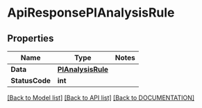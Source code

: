 # ApiResponsePIAnalysisRule

## Properties
Name | Type | Notes
------------ | ------------- | -------------
**Data** | **[**PIAnalysisRule**](../Model/PIAnalysisRule.md)**
**StatusCode** | **int**

[[Back to Model list]](../../DOCUMENTATION.md#documentation-for-models) [[Back to API list]](../../DOCUMENTATION.md#documentation-for-api-endpoints) [[Back to DOCUMENTATION]](../../DOCUMENTATION.md)
